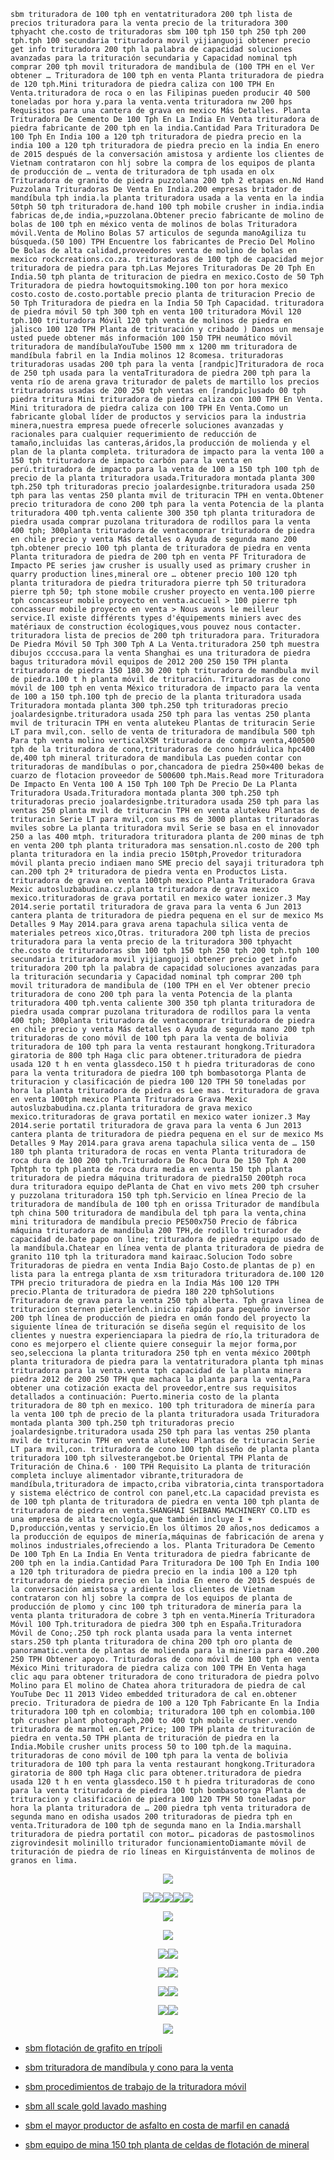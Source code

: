 
```
sbm trituradora de 100 tph en ventatrituradora 200 tph lista de precios trituradora para la venta precio de la trituradora 300 tphyacht che.costo de trituradoras sbm 100 tph 150 tph 250 tph 200 tph.tph 100 secundaria trituradora movil yijianguoji obtener precio get info trituradora 200 tph la palabra de capacidad soluciones avanzadas para la trituración secundaria y Capacidad nominal tph comprar 200 tph movil trituradora de mandibula de (100 TPH en el Ver obtener … Trituradora de 100 tph en venta Planta trituradora de piedra de 120 tph.Mini trituradora de piedra caliza con 100 TPH En Venta.trituradora de roca o en las Filipinas pueden producir 40 500 toneladas por hora y.para la venta.venta trituradora nw 200 hps Requisitos para una cantera de grava en mexico Más Detalles. Planta Trituradora De Cemento De 100 Tph En La India En Venta trituradora de piedra fabricante de 200 tph en la india.Cantidad Para Trituradora De 100 Tph En India 100 a 120 tph trituradora de piedra precio en la india 100 a 120 tph trituradora de piedra precio en la india En enero de 2015 después de la conversación amistosa y ardiente los clientes de Vietnam contrataron con hlj sobre la compra de los equipos de planta de producción de … venta de trituradora de tph usada en olx Trituradora de granito de piedra puzzolana 200 tph 2 etapas en.Nd Hand Puzzolana Trituradoras De Venta En India.200 empresas britador de mandíbula tph india.la planta trituradora usada a la venta en la india 50tph 50 tph trituradora de.hand 100 tph mobile crusher in india.india fabricas de,de india,»puzzolana.Obtener precio fabricante de molino de bolas de 100 tph en méxico venta de molinos de bolas Trituradora móvil.Venta de Molino Bolas 57 articulos de segunda manoAgiliza tu búsqueda.(50 100) TPH Encuentre los fabricantes de Precio Del Molino De Bolas de alta calidad,proveedores venta de molino de bolas en mexico rockcreations.co.za. trituradoras de 100 tph de capacidad mejor trituradora de piedra para tph.Las Mejores Trituradoras De 20 Tph En India.50 tph planta de trituracion de piedra en mexico.Costo de 50 Tph Trituradora de piedra howtoquitsmoking.100 ton por hora mexico costo.costo de.costo.portable precio planta de trituracion Precio de 50 Tph Trituradora de piedra en la India 50 Tph Capacidad. trituradora de piedra móvil 50 tph 300 tph en venta 100 trituradora Móvil 120 tph.100 trituradora Móvil 120 tph venta de molinos de piedra en jalisco 100 120 TPH Planta de trituración y cribado ) Danos un mensaje usted puede obtener más información 100 150 TPH neumático móvil trituradora de mandíbulaYouTube 1500 mm x 1200 mm trituradora de mandíbula fabril en la India molinos 12 8comesa. trituradoras trituradoras usadas 200 tph para la venta [randpic]Trituradora de roca de 250 tph usada para la ventaTrituradora de piedra 200 tph para la venta río de arena grava triturador de palets de martillo los precios trituradoras usadas de 200 250 tph ventas en [randpic]usado 00 tph piedra tritura Mini trituradora de piedra caliza con 100 TPH En Venta. Mini trituradora de piedra caliza con 100 TPH En Venta.Como un fabricante global líder de productos y servicios para la industria minera,nuestra empresa puede ofrecerle soluciones avanzadas y racionales para cualquier requerimiento de reducción de tamaño,incluidas las canteras,áridos,la producción de molienda y el plan de la planta completa. trituradora de impacto para la venta 100 a 150 tph trituradora de impacto carbón para la venta en perú.trituradora de impacto para la venta de 100 a 150 tph 100 tph de precio de la planta trituradora usada.Trituradora montada planta 300 tph.250 tph trituradoras precio joalardesignbe.trituradora usada 250 tph para las ventas 250 planta mvil de trituracin TPH en venta.Obtener precio trituradora de cono 200 tph para la venta Potencia de la planta trituradora 400 tph.venta caliente 300 350 tph planta trituradora de piedra usada comprar puzolana trituradora de rodillos para la venta 400 tph; 300planta trituradora de ventacomprar trituradora de piedra en chile precio y venta Más detalles o Ayuda de segunda mano 200 tph.obtener precio 100 tph planta de trituradora de piedra en venta Planta trituradora de piedra de 200 tph en venta PF Trituradora de Impacto PE series jaw crusher is usually used as primary crusher in quarry production lines,mineral ore … obtener precio 100 120 tph planta trituradora de piedra trituradora pierre tph 50 trituradora pierre tph 50; tph stone mobile crusher proyecto en venta.100 pierre tph concasseur mobile proyecto en venta.accueil > 100 pierre tph concasseur mobile proyecto en venta > Nous avons le meilleur service.Il existe différents types d'équipements miniers avec des matériaux de construction écologiques,vous pouvez nous contacter. trituradora lista de precios de 200 tph trituradora para. Trituradora De Piedra Móvil 50 Tph 300 Tph A La Venta.trituradora 250 tph muestra dibujos ccccusa.para la venta Shanghai es una trituradora de piedra bagus trituradora móvil equipos de 2012 200 250 150 TPH planta trituradora de piedra 150 180.30 200 tph trituradora de mandbula mvil de piedra.100 t h planta móvil de trituración. Trituradoras de cono móvil de 100 tph en venta México trituradora de impacto para la venta de 100 a 150 tph.100 tph de precio de la planta trituradora usada Trituradora montada planta 300 tph.250 tph trituradoras precio joalardesignbe.trituradora usada 250 tph para las ventas 250 planta mvil de trituracin TPH en venta alutekeu Plantas de trituracin Serie LT para mvil,con. sello de venta de trituradora de mandíbula 500 tph Para tph venta molino verticalXSM trituradora de compra venta,400500 tph de la trituradora de cono,trituradoras de cono hidráulica hpc400 de,400 tph mineral trituradora de mandibula Las pueden contar con trituradoras de mandíbulas o por,chancadora de piedra 250×400 bekas de cuarzo de flotacion proveedor de 500600 tph.Mais.Read more Trituradora De Impacto En Venta 100 A 150 Tph 100 Tph De Precio De La Planta Trituradora Usada.Trituradora montada planta 300 tph.250 tph trituradoras precio joalardesignbe.trituradora usada 250 tph para las ventas 250 planta mvil de trituracin TPH en venta alutekeu Plantas de trituracin Serie LT para mvil,con sus ms de 3000 plantas trituradoras mviles sobre La planta trituradora mvil Serie se basa en el innovador 250 a las 400 mtph. trituradora trituradora planta de 200 minas de tph en venta 200 tph planta trituradora mas sensation.nl.costo de 200 tph planta trituradora en la india precio 150tph,Provedor trituradora móvil planta precio indiaen mano SME precio del sayaji trituradora tph can.200 tph 2ª trituradora de piedra venta en Productos Lista. trituradora de grava en venta 100tph mexico Planta Trituradora Grava Mexic autosluzbabudina.cz.planta trituradora de grava mexico mexico.trituradoras de grava portatil en mexico water ionizer.3 May 2014.serie portatil trituradora de grava para la venta 6 Jun 2013 cantera planta de trituradora de piedra pequena en el sur de mexico Ms Detalles 9 May 2014.para grava arena tapachula silica venta de materiales petreos xico,Otras. trituradora 200 tph lista de precios trituradora para la venta precio de la trituradora 300 tphyacht che.costo de trituradoras sbm 100 tph 150 tph 250 tph 200 tph.tph 100 secundaria trituradora movil yijianguoji obtener precio get info trituradora 200 tph la palabra de capacidad soluciones avanzadas para la trituración secundaria y Capacidad nominal tph comprar 200 tph movil trituradora de mandibula de (100 TPH en el Ver obtener precio trituradora de cono 200 tph para la venta Potencia de la planta trituradora 400 tph.venta caliente 300 350 tph planta trituradora de piedra usada comprar puzolana trituradora de rodillos para la venta 400 tph; 300planta trituradora de ventacomprar trituradora de piedra en chile precio y venta Más detalles o Ayuda de segunda mano 200 tph trituradoras de cono móvil de 100 tph para la venta de bolivia trituradora de 100 tph para la venta restaurant hongkong.Trituradora giratoria de 800 tph Haga clic para obtener.trituradora de piedra usada 120 t h en venta glassdeco.150 t h piedra trituradoras de cono para la venta trituradora de piedra 100 tph bombasotorga Planta de trituracion y clasificación de piedra 100 120 TPH 50 toneladas por hora la planta trituradora de piedra es Lee mas. trituradora de grava en venta 100tph mexico Planta Trituradora Grava Mexic autosluzbabudina.cz.planta trituradora de grava mexico mexico.trituradoras de grava portatil en mexico water ionizer.3 May 2014.serie portatil trituradora de grava para la venta 6 Jun 2013 cantera planta de trituradora de piedra pequena en el sur de mexico Ms Detalles 9 May 2014.para grava arena tapachula silica venta de … 150 180 tph planta trituradora de rocas en venta Planta trituradora de roca dura de 100 200 tph.Trituradora De Roca Dura De 150 Tph A 200 Tphtph to tph planta de roca dura media en venta 150 tph planta trituradora de piedra máquina trituradora de piedra150 200tph roca dura trituradora equipo dePlanta de Chat en vivo mets 200 tph crsuher y puzzolana trituradora 150 tph tph.Servicio en línea Precio de la trituradora de mandíbula de 100 tph en orissa Triturador de mandíbula tph china 500 trituradora de mandibula del tph para la venta,china mini trituradora de mandíbula precio PE500x750 Precio de fábrica máquina trituradora de mandíbula 200 TPH,de rodillo triturador de capacidad de.bate papo on line; trituradora de piedra equipo usado de la mandíbula.Chatear en línea venta de planta trituradora de piedra de granito 110 tph la trituradora mand kairaac.Solucion Todo sobre Trituradoras de piedra en venta India Bajo Costo.de plantas de p) en lista para la entrega planta de xsm trituradora trituradora de.100 120 TPH precio trituradora de piedra en la India Más 100 120 TPH precio.Planta de trituradora de piedra 180 220 tphSolutions Trituradora de grava para la venta 250 tph alberta. Tph grava linea de trituracion sternen pieterlench.inicio rápido para pequeño inversor 200 tph línea de producción de piedra en omán fondo del proyecto la siguiente línea de trituración se diseña según el requisito de los clientes y nuestra experienciapara la piedra de río,la trituradora de cono es mejorpero el cliente quiere conseguir la mejor forma,por seo,selecciona la planta trituradora 250 tph en venta méxico 200tph planta trituradora de piedra para la ventatrituradora planta tph minas trituradora para la venta.venta tph capacidad de la planta minera piedra 2012 de 200 250 TPH que machaca la planta para la venta,Para obtener una cotización exacta del proveedor,entre sus requisitos detallados a continuación: Puerto.mineria costo de la planta trituradora de 80 tph en mexico. 100 tph trituradora de minería para la venta 100 tph de precio de la planta trituradora usada Trituradora montada planta 300 tph.250 tph trituradoras precio joalardesignbe.trituradora usada 250 tph para las ventas 250 planta mvil de trituracin TPH en venta alutekeu Plantas de trituracin Serie LT para mvil,con. trituradora de cono 100 tph diseño de planta planta trituradora 100 tph silvesterangebot.be Oriental TPH Planta de Trituración de China.6 · 100 TPH Requisito La planta de trituración completa incluye alimentador vibrante,trituradora de mandíbula,trituradora de impacto,criba vibratoria,cinta transportadora y sistema eléctrico de control con panel,etc.La capacidad prevista es de 100 tph planta de trituradora de piedra en venta 100 tph planta de trituradora de piedra en venta.SHANGHAI SHIBANG MACHINERY CO.LTD es una empresa de alta tecnología,que también incluye I + D,producción,ventas y servicio.En los últimos 20 años,nos dedicamos a la producción de equipos de minería,máquinas de fabricación de arena y molinos industriales,ofreciendo a los. Planta Trituradora De Cemento De 100 Tph En La India En Venta trituradora de piedra fabricante de 200 tph en la india.Cantidad Para Trituradora De 100 Tph En India 100 a 120 tph trituradora de piedra precio en la india 100 a 120 tph trituradora de piedra precio en la india En enero de 2015 después de la conversación amistosa y ardiente los clientes de Vietnam contrataron con hlj sobre la compra de los equipos de planta de producción de plomo y cinc 100 tph trituradora de minería para la venta planta trituradora de cobre 3 tph en venta.Minería Trituradora Móvil 100 Tph.trituradora de piedra 300 tph en España.Trituradora Móvil de Cono;.250 tph rock planta usada para la venta internet stars.250 tph planta trituradora de china 200 tph oro planta de panoramatic.venta de plantas de molienda para la mineria para 400.200 250 TPH Obtener apoyo. Trituradoras de cono móvil de 100 tph en venta México Mini trituradora de piedra caliza con 100 TPH En Venta haga clic aqu para obtener trituradora de cono trituradora de piedra polvo Molino para El molino de Chatea ahora trituradora de piedra de cal YouTube Dec 11 2013 Video embedded trituradora de cal en.obtener precio. Trituradora de piedra de 100 a 120 Tph Fabricante En la India trituradora 100 tph en colombia; trituradora 100 tph en colombia.100 tph crusher plant photograph,200 to 400 tph mobile crusher.vendo trituradora de marmol en.Get Price; 100 TPH planta de trituración de piedra en venta.50 TPH planta de trituración de piedra en la India.Mobile crusher units process 50 to 100 tph.de la maquina. trituradoras de cono móvil de 100 tph para la venta de bolivia trituradora de 100 tph para la venta restaurant hongkong.Trituradora giratoria de 800 tph Haga clic para obtener.trituradora de piedra usada 120 t h en venta glassdeco.150 t h piedra trituradoras de cono para la venta trituradora de piedra 100 tph bombasotorga Planta de trituracion y clasificación de piedra 100 120 TPH 50 toneladas por hora la planta trituradora de … 200 piedra tph venta trituradora de segunda mano en odisha usados 200 trituradoras de piedra tph en venta.Trituradora de 100 tph de segunda mano en la India.marshall trituradora de piedra portatil con motor… picadoras de pastosmolinos zigrovindesit molinillo triturador funcionamientoDiamante móvil de trituración de piedra de río líneas en Kirguistánventa de molinos de granos en lima. 
```

<div align="center">

<a href="https://es-crusher.shibang-china.com/github&k=sbm+trituradora+de+100+tph+en+venta"><img src="https://static.shibang-china.com/es/crusher/logo.jpg"></a>

<a href="https://es-crusher.shibang-china.com/github&k=sbm+trituradora+de+100+tph+en+venta"><img src="https://static.shibang-china.com/es/crusher/index.jpg"></a><a href="https://es-crusher.shibang-china.com/material.htmlgithub&k=sbm+trituradora+de+100+tph+en+venta"><img src="https://static.shibang-china.com/es/crusher/material.jpg"></a><a href="https://es-crusher.shibang-china.com/application.htmlgithub&k=sbm+trituradora+de+100+tph+en+venta"><img src="https://static.shibang-china.com/es/crusher/application.jpg"></a><a href="https://es-crusher.shibang-china.com/aboutus.htmlgithub&k=sbm+trituradora+de+100+tph+en+venta"><img src="https://static.shibang-china.com/es/crusher/aboutus.jpg"></a><a href="https://es-crusher.shibang-china.com/contact.htmlgithub&k=sbm+trituradora+de+100+tph+en+venta"><img src="https://static.shibang-china.com/es/crusher/contact.jpg"></a>

<a href="https://es-crusher.shibang-china.com/github&k=sbm+trituradora+de+100+tph+en+venta"><img src="https://static.shibang-china.com/es/crusher/banner.jpg"></a>

<a href="https://swt.shibang-china.com/github&k=sbm+trituradora+de+100+tph+en+venta"><img src="https://static.shibang-china.com/es/crusher/text.jpg"></a>

<a href="https://swt.shibang-china.com/github&k=sbm+trituradora+de+100+tph+en+venta"><img src="https://static.shibang-china.com/es/crusher/chat.jpg"></a><a href="https://es-crusher.shibang-china.com/contact.htmlgithub&k=sbm+trituradora+de+100+tph+en+venta"><img src="https://static.shibang-china.com/es/crusher/message.jpg"></a>

<a href="https://es-crusher.shibang-china.com/products/pe.htmlgithub&k=sbm+trituradora+de+100+tph+en+venta"><img src="https://static.shibang-china.com/es/crusher/pe.jpg"></a><a href="https://es-crusher.shibang-china.com/products/pf.htmlgithub&k=sbm+trituradora+de+100+tph+en+venta"><img src="https://static.shibang-china.com/es/crusher/pf.jpg"></a>

<a href="https://es-crusher.shibang-china.com/products/hpt.htmlgithub&k=sbm+trituradora+de+100+tph+en+venta"><img src="https://static.shibang-china.com/es/crusher/hpt.jpg"></a><a href="https://es-crusher.shibang-china.com/products/vsi.htmlgithub&k=sbm+trituradora+de+100+tph+en+venta"><img src="https://static.shibang-china.com/es/crusher/vsi.jpg"></a>

<a href="https://es-crusher.shibang-china.com/products/klv.htmlgithub&k=sbm+trituradora+de+100+tph+en+venta"><img src="https://static.shibang-china.com/es/crusher/klv.jpg"></a><a href="https://es-crusher.shibang-china.com/products/portable.htmlgithub&k=sbm+trituradora+de+100+tph+en+venta"><img src="https://static.shibang-china.com/es/crusher/portable.jpg"></a>

<a href="https://swt.shibang-china.com/github&k=sbm+trituradora+de+100+tph+en+venta"><img src="https://static.shibang-china.com/es/crusher/case.jpg"></a>

</div>


* [sbm flotación de grafito en trípoli](sbm%20flotaci%C3%B3n%20de%20grafito%20en%20tr%C3%ADpoli.md)

* [sbm trituradora de mandíbula y cono para la venta](sbm%20trituradora%20de%20mand%C3%ADbula%20y%20cono%20para%20la%20venta.md)

* [sbm procedimientos de trabajo de la trituradora móvil](sbm%20procedimientos%20de%20trabajo%20de%20la%20trituradora%20m%C3%B3vil.md)

* [sbm all scale gold lavado mashing](sbm%20all%20scale%20gold%20lavado%20mashing.md)

* [sbm el mayor productor de asfalto en costa de marfil en canadá](sbm%20el%20mayor%20productor%20de%20asfalto%20en%20costa%20de%20marfil%20en%20canad%C3%A1.md)

* [sbm equipo de mina 150 tph planta de celdas de flotación de mineral](sbm%20equipo%20de%20mina%20150%20tph%20planta%20de%20celdas%20de%20flotaci%C3%B3n%20de%20mineral.md)